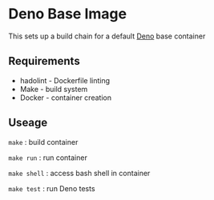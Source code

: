 # Deno Base Image

This sets up a build chain for a default [Deno](https://deno.land/) base container

## Requirements

* hadolint - Dockerfile linting
* Make - build system
* Docker - container creation
  
## Useage

```make``` : build container

```make run``` : run container

```make shell``` : access bash shell in container

```make test``` : run Deno tests